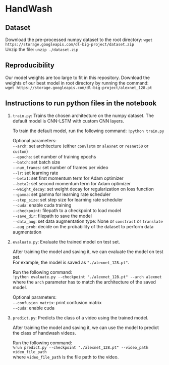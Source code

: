 # HandWash

## Dataset
Download the pre-processed numpy dataset to the root directory: `wget https://storage.googleapis.com/dl-big-project/dataset.zip`  
Unzip the file: `unzip ./dataset.zip`

## Reproducibility
Our model weights are too large to fit in this repository. Download the weights of our best model in root directory by running the command:  
`wget https://storage.googleapis.com/dl-big-project/alexnet_128.pt`

## Instructions to run python files in the notebook
1. `train.py`: Trains the chosen architecture on the numpy dataset. The default model is CNN-LSTM with custom CNN layers.  

    To train the default model, run the following command:
    `!python train.py`  

    Optional parameters:  
    `--arch`: set architecture (either `convlstm` or `alexnet` or `resnet50` or `custom`)      
    `--epochs`: set number of training epochs  
    `--batch`: set batch size  
    `--num_frames`: set number of frames per video  
    `--lr`: set learning rate    
    `--beta1`: set first momentum term for Adam optimizer  
    `--beta2`: set second momentum term for Adam optimizer  
    `--weight_decay`: set weight decay for regularization on loss function  
    `--gamma`: set gamma for learning rate scheduler  
    `--step_size`: set step size for learning rate scheduler  
    `--cuda`: enable cuda training  
    `--checkpoint`: filepath to a checkpoint to load model  
    `--save_dir`: filepath to save the model  
    `--data_aug`: set data augmentation type: None or `constrast` or `translate`   
    `--aug_prob`: decide on the probability of the dataset to perform data augmentation

2. `evaluate.py`: Evaluate the trained model on test set.  

     After training the model and saving it, we can evaluate the model on test set.  
     For example, the model is saved as `"./alexnet_128.pt"`.  
     
     Run the following command:  
     `!python evaluate.py --checkpoint "./alexnet_128.pt" --arch alexnet`  
     where the `arch` parameter has to match the architecture of the saved model.
     
     Optional parameters:  
     `--confusion_matrix`: print confusion matrix   
     `--cuda`: enable cuda   

3. `predict.py`: Predicts the class of a video using the trained model.  

    After training the model and saving it, we can use the model to predict the class of handwash videos.

    Run the following command:  
    `%run predict.py --checkpoint "./alexnet_128.pt" --video_path video_file_path`  
    where `video_file_path` is the file path to the video. 
